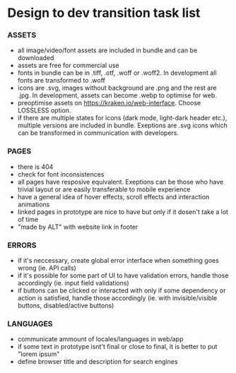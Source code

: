 # Design to dev transition task list

### ASSETS
- all image/video/font assets are included in bundle and can be downloaded
- assets are free for commercial use
- fonts in bundle can be in .tiff, .otf, .woff or .woff2. In development all fonts are transformed to .woff
- icons are .svg, images without background are .png and the rest are .jpg. In development, assets can become .webp to optimise for web.
- preoptimise assets on https://kraken.io/web-interface. Choose LOSSLESS option.
- if there are multiple states for icons (dark mode, light-dark header etc.), multiple versions are included in bundle. Exeptions are .svg icons which can be transformed in communication with developers.

### PAGES
- there is 404
- check for font inconsistences
- all pages have resposive equivalent. Exeptions can be those who have trivial layout or are easily transferable to mobile experience
- have a general idea of hover effects, scroll effects and interaction animations
- linked pages in prototype are nice to have but only if it dosen't take a lot of time
- "made by ALT" with website link in footer

### ERRORS
- if it's neccessary, create global error interface when something goes wrong (ie. API calls)
- if it's possible for some part of UI to have validation errors, handle those accordingly (ie. input field validations)
- if buttons can be clicked or interacted with only if some dependency or action is satisfied, handle those accordingly (ie. with invisible/visible buttons, disabled/active buttons)

### LANGUAGES
- communicate ammount of locales/languages in web/app
- if some text in prototype isnt't final or close to final, it is better to put "lorem ipsum"
- define browser title and description for search engines

